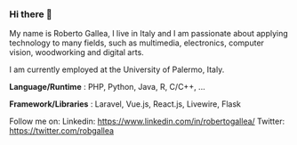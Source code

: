 ### Hi there 👋

<!--
**robertogallea/robertogallea** is a ✨ _special_ ✨ repository because its `README.md` (this file) appears on your GitHub profile.

Here are some ideas to get you started:

- 🔭 I’m currently working on ...
- 🌱 I’m currently learning ...
- 👯 I’m looking to collaborate on ...
- 🤔 I’m looking for help with ...
- 💬 Ask me about ...
- 📫 How to reach me: ...
- 😄 Pronouns: ...
- ⚡ Fun fact: ...
-->

My name is Roberto Gallea, I live in Italy and I am passionate about applying technology to many fields, such as multimedia, electronics, computer vision, woodworking and digital arts.

I am currently employed at the University of Palermo, Italy.

**Language/Runtime** : PHP, Python, Java, R, C/C++, ...

**Framework/Libraries** : Laravel, Vue.js, React.js, Livewire, Flask

Follow me on:
Linkedin: https://www.linkedin.com/in/robertogallea/
Twitter: https://twitter.com/robgallea


